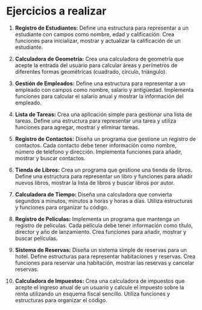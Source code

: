 # Ejercicios a realizar

1. **Registro de Estudiantes:**
   Define una estructura para representar a un estudiante con campos como nombre, edad y calificación. Crea funciones para inicializar, mostrar y actualizar la calificación de un estudiante.

2. **Calculadora de Geometría:**
   Crea una calculadora de geometría que acepte la entrada del usuario para calcular áreas y perímetros de diferentes formas geométricas (cuadrado, círculo, triángulo).

3. **Gestión de Empleados:**
   Define una estructura para representar a un empleado con campos como nombre, salario y antigüedad. Implementa funciones para calcular el salario anual y mostrar la información del empleado.

4. **Lista de Tareas:**
   Crea una aplicación simple para gestionar una lista de tareas. Define una estructura para representar una tarea y utiliza funciones para agregar, mostrar y eliminar tareas.

5. **Registro de Contactos:**
   Diseña un programa que gestione un registro de contactos. Cada contacto debe tener información como nombre, número de teléfono y dirección. Implementa funciones para añadir, mostrar y buscar contactos.

6. **Tienda de Libros:**
   Crea un programa que gestione una tienda de libros. Define una estructura para representar un libro y funciones para añadir nuevos libros, mostrar la lista de libros y buscar libros por autor.

7. **Calculadora de Tiempo:**
   Diseña una calculadora que convierta segundos a minutos, minutos a horas y horas a días. Utiliza estructuras y funciones para organizar tu código.

8. **Registro de Películas:**
   Implementa un programa que mantenga un registro de películas. Cada película debe tener información como título, director y año de lanzamiento. Crea funciones para añadir, mostrar y buscar películas.

9. **Sistema de Reservas:**
   Diseña un sistema simple de reservas para un hotel. Define estructuras para representar habitaciones y reservas. Crea funciones para reservar una habitación, mostrar las reservas y cancelar reservas.

10. **Calculadora de Impuestos:**
    Crea una calculadora de impuestos que acepte el ingreso anual de un usuario y calcule el impuesto sobre la renta utilizando un esquema fiscal sencillo. Utiliza funciones y estructuras para organizar el código.
